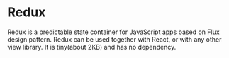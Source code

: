 # Redux
Redux is a predictable state container for JavaScript apps based on Flux design pattern. Redux can be used together with
React, or with any other view library. It is tiny(about 2KB) and has no dependency.

